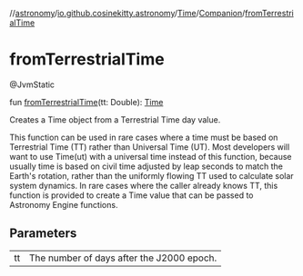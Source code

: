 //[astronomy](../../../../index.md)/[io.github.cosinekitty.astronomy](../../index.md)/[Time](../index.md)/[Companion](index.md)/[fromTerrestrialTime](from-terrestrial-time.md)

# fromTerrestrialTime


@JvmStatic

fun [fromTerrestrialTime](from-terrestrial-time.md)(tt: Double): [Time](../index.md)

Creates a Time object from a Terrestrial Time day value.

This function can be used in rare cases where a time must be based on Terrestrial Time (TT) rather than Universal Time (UT). Most developers will want to use Time(ut) with a universal time instead of this function, because usually time is based on civil time adjusted by leap seconds to match the Earth's rotation, rather than the uniformly flowing TT used to calculate solar system dynamics. In rare cases where the caller already knows TT, this function is provided to create a Time value that can be passed to Astronomy Engine functions.

## Parameters

| | |
|---|---|
| tt | The number of days after the J2000 epoch. |
